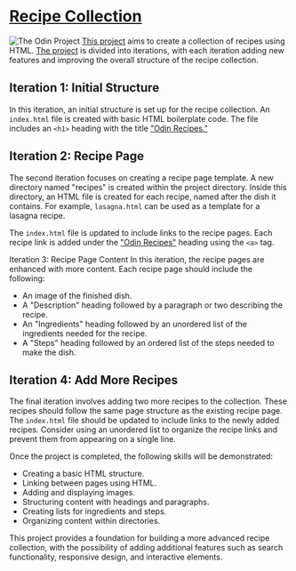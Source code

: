 # [Recipe Collection](https://www.theodinproject.com/lessons/foundations-recipes)
![The Odin Project](https://www.skillfinder.com.au/media/wysiwyg/the-odin-project-logo-skill-finder-partners-page.png)
[This project](https://www.theodinproject.com/lessons/foundations-recipes) aims to create a collection of recipes using HTML. [The project](https://www.theodinproject.com/lessons/foundations-recipes) is divided into iterations, with each iteration adding new features and improving the overall structure of the recipe collection.

## Iteration 1: Initial Structure
In this iteration, an initial structure is set up for the recipe collection. An `index.html` file is created with basic HTML boilerplate code. The file includes an `<h1>` heading with the title ["Odin Recipes."](https://www.theodinproject.com/lessons/foundations-recipes)

## Iteration 2: Recipe Page
The second iteration focuses on creating a recipe page template. A new directory named "recipes" is created within the project directory. Inside this directory, an HTML file is created for each recipe, named after the dish it contains. For example, `lasagna.html` can be used as a template for a lasagna recipe.

The `index.html` file is updated to include links to the recipe pages. Each recipe link is added under the ["Odin Recipes"](https://www.theodinproject.com/lessons/foundations-recipes) heading using the `<a>` tag.

Iteration 3: Recipe Page Content
In this iteration, the recipe pages are enhanced with more content. Each recipe page should include the following:

- An image of the finished dish.
- A "Description" heading followed by a paragraph or two describing the recipe.
- An "Ingredients" heading followed by an unordered list of the ingredients needed for the recipe.
- A "Steps" heading followed by an ordered list of the steps needed to make the dish.

## Iteration 4: Add More Recipes
The final iteration involves adding two more recipes to the collection. These recipes should follow the same page structure as the existing recipe page. The `index.html` file should be updated to include links to the newly added recipes. Consider using an unordered list to organize the recipe links and prevent them from appearing on a single line.

Once the project is completed, the following skills will be demonstrated:

- Creating a basic HTML structure.
- Linking between pages using HTML.
- Adding and displaying images.
- Structuring content with headings and paragraphs.
- Creating lists for ingredients and steps.
- Organizing content within directories.

This project provides a foundation for building a more advanced recipe collection, with the possibility of adding additional features such as search functionality, responsive design, and interactive elements.

